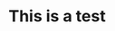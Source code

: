 ---
---

# This is a test

<script>
d3.select("body")
  .append("svg")
  .attr("width", 50)
  .attr("height", 50)
  .append("circle")
  .attr("cx", 25)
  .attr("cy", 25)
  .attr("r", 25)
  .style("fill", "purple")
</script>
  
